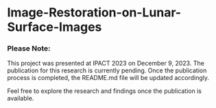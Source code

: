 <h1>Image-Restoration-on-Lunar-Surface-Images
<h3>Please Note:</h3> This project was presented at IPACT 2023 on December 9, 2023. The publication for this research is currently pending. Once the publication process is completed, the README.md file will be updated accordingly.

Feel free to explore the research and findings once the publication is available.

